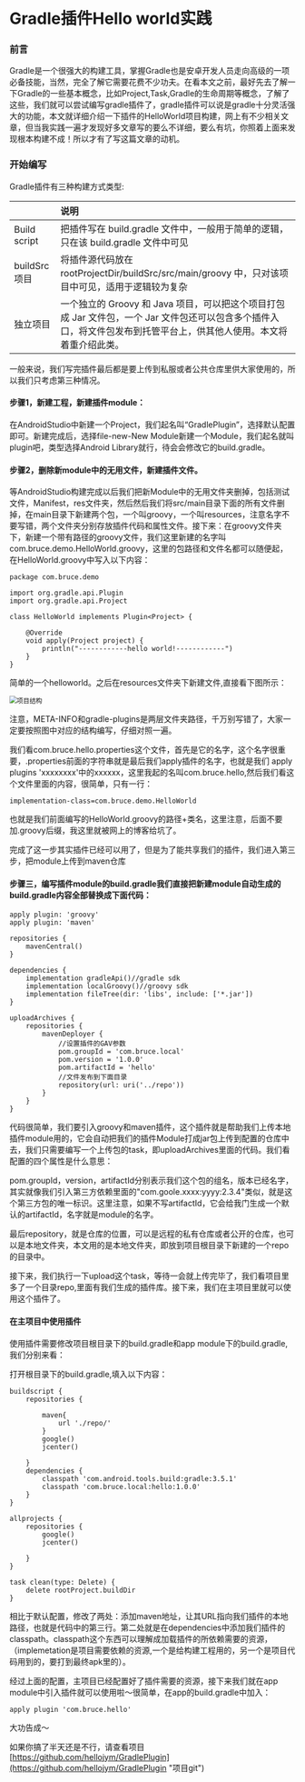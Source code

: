 # Gradle插件Hello world实践

### 前言

Gradle是一个很强大的构建工具，掌握Gradle也是安卓开发人员走向高级的一项必备技能，当然，完全了解它需要花费不少功夫。在看本文之前，最好先去了解一下Gradle的一些基本概念，比如Project,Task,Gradle的生命周期等概念，了解了这些，我们就可以尝试编写gradle插件了，gradle插件可以说是gradle十分灵活强大的功能，本文就详细介绍一下插件的HelloWorld项目构建，网上有不少相关文章，但当我实践一遍才发现好多文章写的要么不详细，要么有坑，你照着上面来发现根本构建不成！所以才有了写这篇文章的动机。

### 开始编写

Gradle插件有三种构建方式类型:

|  | 说明 |
| :--- | :--- |
| Build script | 把插件写在 build.gradle 文件中，一般用于简单的逻辑，只在该 build.gradle 文件中可见 |
| buildSrc 项目 | 将插件源代码放在 rootProjectDir/buildSrc/src/main/groovy 中，只对该项目中可见，适用于逻辑较为复杂 |
| 独立项目 | 一个独立的 Groovy 和 Java 项目，可以把这个项目打包成 Jar 文件包，一个 Jar 文件包还可以包含多个插件入口，将文件包发布到托管平台上，供其他人使用。本文将着重介绍此类。 |

一般来说，我们写完插件最后都是要上传到私服或者公共仓库里供大家使用的，所以我们只考虑第三种情况。

#### 步骤1，新建工程，新建插件module：

在AndroidStudio中新建一个Project，我们起名叫“GradlePlugin”，选择默认配置即可。新建完成后，选择file-new-New Module新建一个Module，我们起名就叫plugin吧，类型选择Android Library就行，待会会修改它的build.gradle。

#### 步骤2，删除新module中的无用文件，新建插件文件。

等AndroidStudio构建完成以后我们把新Module中的无用文件夹删掉，包括测试文件，Manifest，res文件夹，然后然后我们将src/main目录下面的所有文件删掉，在main目录下新建两个包，一个叫groovy，一个叫resources，注意名字不要写错，两个文件夹分别存放插件代码和属性文件。接下来：在groovy文件夹下，新建一个带有路径的groovy文件，我们这里新建的名字叫com.bruce.demo.HelloWorld.groovy，这里的包路径和文件名都可以随便起，在HelloWorld.groovy中写入以下内容：

```
package com.bruce.demo

import org.gradle.api.Plugin
import org.gradle.api.Project

class HelloWorld implements Plugin<Project> {

    @Override
    void apply(Project project) {
        println("------------hello world!------------")
    }
}
```

简单的一个helloworld。之后在resources文件夹下新建文件,直接看下图所示：

<img src="https://s2.ax1x.com/2019/10/12/uO7zO1.png" alt="项目结构" style="zoom:80%;" />

注意，META-INFO和gradle-plugins是两层文件夹路径，千万别写错了，大家一定要按照图中对应的结构编写，仔细对照一遍。

我们看com.bruce.hello.properties这个文件，首先是它的名字，这个名字很重要，.properties前面的字符串就是最后我们apply插件的名字，也就是我们 apply plugins 'xxxxxxxx'中的xxxxxx，这里我起的名叫com.bruce.hello,然后我们看这个文件里面的内容，很简单，只有一行：

```
implementation-class=com.bruce.demo.HelloWorld
```

也就是我们前面编写的HelloWorld.groovy的路径+类名，这里注意，后面不要加.groovy后缀，我这里就被网上的博客给坑了。

完成了这一步其实插件已经可以用了，但是为了能共享我们的插件，我们进入第三步，把module上传到maven仓库

#### 步骤三，编写插件module的build.gradle我们直接把新建module自动生成的build.gradle内容全部替换成下面代码：

```
apply plugin: 'groovy'
apply plugin: 'maven'

repositories {
    mavenCentral()
}

dependencies {
    implementation gradleApi()//gradle sdk
    implementation localGroovy()//groovy sdk
    implementation fileTree(dir: 'libs', include: ['*.jar'])
}

uploadArchives {
    repositories {
        mavenDeployer {
            //设置插件的GAV参数
            pom.groupId = 'com.bruce.local'
            pom.version = '1.0.0'
            pom.artifactId = 'hello'
            //文件发布到下面目录
            repository(url: uri('../repo'))
        }
    }
}
```

代码很简单，我们要引入groovy和maven插件，这个插件就是帮助我们上传本地插件module用的，它会自动把我们的插件Module打成jar包上传到配置的仓库中去，我们只需要编写一个上传包的task，即uploadArchives里面的代码。我们看配置的四个属性是什么意思：

pom.groupId，version，artifactId分别表示我们这个包的组名，版本已经名字，其实就像我们引入第三方依赖里面的"com.goole.xxxx:yyyy:2.3.4"类似，就是这个第三方包的唯一标识。这里注意，如果不写artifactId，它会给我门生成一个默认的artifactId，名字就是module的名字。

最后repository，就是仓库的位置，可以是远程的私有仓库或者公开的仓库，也可以是本地文件夹，本文用的是本地文件夹，即放到项目根目录下新建的一个repo的目录中。

接下来，我们执行一下upload这个task，等待一会就上传完毕了，我们看项目里多了一个目录repo,里面有我们生成的插件库。接下来，我们在主项目里就可以使用这个插件了。

#### 在主项目中使用插件

使用插件需要修改项目根目录下的build.gradle和app module下的build.gradle,我们分别来看：

打开根目录下的build.gradle,填入以下内容：

```
buildscript {
    repositories {

        maven{
            url './repo/'
        }
        google()
        jcenter()

    }
    dependencies {
        classpath 'com.android.tools.build:gradle:3.5.1'
        classpath 'com.bruce.local:hello:1.0.0'
    }
}

allprojects {
    repositories {
        google()
        jcenter()

    }
}

task clean(type: Delete) {
    delete rootProject.buildDir
}
```

相比于默认配置，修改了两处：添加maven地址，让其URL指向我们插件的本地路径，也就是代码中的第三行。第二处就是在dependencies中添加我们插件的classpath。classpath这个东西可以理解成加载插件的所依赖需要的资源，（implemetation是项目需要依赖的资源,一个是给构建工程用的，另一个是项目代码用到的，要打到最终apk里的）。

经过上面的配置，主项目已经配置好了插件需要的资源，接下来我们就在app module中引入插件就可以使用啦～很简单，在app的build.gradle中加入：

```
apply plugin 'com.bruce.hello'
```

大功告成～

如果你搞了半天还是不行，请查看项目   [https://github.com/hellojym/GradlePlugin](https://github.com/hellojym/GradlePlugin "项目git")

